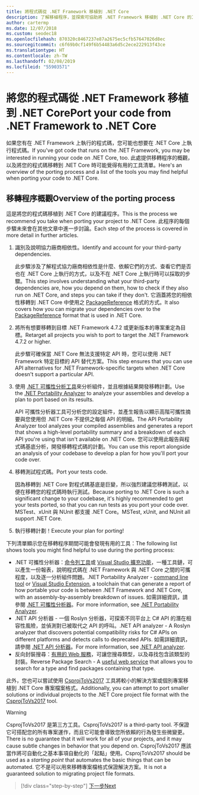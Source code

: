 ```yaml
---
title: 將程式碼從 .NET Framework 移植到 .NET Core
description: 了解移植程序，並探索可協助將 .NET Framework 移植到 .NET Core 的工具。
author: cartermp
ms.date: 12/07/2018
ms.custom: seodec18
ms.openlocfilehash: 870320c8467237e87a2675ec5cfb57647026d8ec
ms.sourcegitcommit: c6f69b0cf149f6b54483a6d5c2ece222913f43ce
ms.translationtype: HT
ms.contentlocale: zh-TW
ms.lasthandoff: 02/08/2019
ms.locfileid: "55903571"
---
```

# <a name="port-your-code-from-net-framework-to-net-core"></a><span data-ttu-id="d0f96-103">將您的程式碼從 .NET Framework 移植到 .NET Core</span><span class="sxs-lookup"><span data-stu-id="d0f96-103">Port your code from .NET Framework to .NET Core</span></span>

<span data-ttu-id="d0f96-104">如果您有在 .NET Framework 上執行的程式碼，您可能也想要在 .NET Core 上執行程式碼。</span><span class="sxs-lookup"><span data-stu-id="d0f96-104">If you've got code that runs on the .NET Framework, you may be interested in running your code on .NET Core, too.</span></span> <span data-ttu-id="d0f96-105">此處提供移轉程序的概觀，以及將您的程式碼移轉到 .NET Core 時可能覺得有用的工具清單。</span><span class="sxs-lookup"><span data-stu-id="d0f96-105">Here's an overview of the porting process and a list of the tools you may find helpful when porting your code to .NET Core.</span></span>

## <a name="overview-of-the-porting-process"></a><span data-ttu-id="d0f96-106">移轉程序概觀</span><span class="sxs-lookup"><span data-stu-id="d0f96-106">Overview of the porting process</span></span>

<span data-ttu-id="d0f96-107">這是將您的程式碼移植到 .NET Core 的建議程序。</span><span class="sxs-lookup"><span data-stu-id="d0f96-107">This is the process we recommend you take when porting your project to .NET Core.</span></span> <span data-ttu-id="d0f96-108">此程序的每個步驟未來會在其他文章中進一步討論。</span><span class="sxs-lookup"><span data-stu-id="d0f96-108">Each step of the process is covered in more detail in further articles.</span></span>

1. <span data-ttu-id="d0f96-109">識別及說明協力廠商相依性。</span><span class="sxs-lookup"><span data-stu-id="d0f96-109">Identify and account for your third-party dependencies.</span></span>

   <span data-ttu-id="d0f96-110">此步驟涉及了解程式協力廠商相依性是什麼、依賴它們的方式、查看它們是否也在 .NET Core 上執行的方式，以及不在 .NET Core 上執行時可以採取的步驟。</span><span class="sxs-lookup"><span data-stu-id="d0f96-110">This step involves understanding what your third-party dependencies are, how you depend on them, how to check if they also run on .NET Core, and steps you can take if they don't.</span></span> <span data-ttu-id="d0f96-111">它涵蓋將您的相依性移轉到 .NET Core 中使用之 [PackageReference](/nuget/consume-packages/package-references-in-project-files) 格式的方式。</span><span class="sxs-lookup"><span data-stu-id="d0f96-111">It also covers how you can migrate your dependencies over to the [PackageReference](/nuget/consume-packages/package-references-in-project-files) format that is used in .NET Core.</span></span>

2. <span data-ttu-id="d0f96-112">將所有想要移轉到目標 .NET Framework 4.7.2 或更新版本的專案重定為目標。</span><span class="sxs-lookup"><span data-stu-id="d0f96-112">Retarget all projects you wish to port to target the .NET Framework 4.7.2 or higher.</span></span>

   <span data-ttu-id="d0f96-113">此步驟可確保當 .NET Core 無法支援特定 API 時，您可以使用 .NET Framework 特定目標的 API 替代方案。</span><span class="sxs-lookup"><span data-stu-id="d0f96-113">This step ensures that you can use API alternatives for .NET Framework-specific targets when .NET Core doesn't support a particular API.</span></span>

3. <span data-ttu-id="d0f96-114">使用 [.NET 可攜性分析工具](../../standard/analyzers/portability-analyzer.md)來分析組件，並且根據結果開發移轉計劃。</span><span class="sxs-lookup"><span data-stu-id="d0f96-114">Use the [.NET Portability Analyzer](../../standard/analyzers/portability-analyzer.md) to analyze your assemblies and develop a plan to port based on its results.</span></span>

   <span data-ttu-id="d0f96-115">API 可攜性分析器工具可分析您的設定組件，並產生報告以顯示高階可攜性摘要與您使用但 .NET Core 不提供之每個 API 的明細。</span><span class="sxs-lookup"><span data-stu-id="d0f96-115">The API Portability Analyzer tool analyzes your compiled assemblies and generates a report that shows a high-level portability summary and a breakdown of each API you're using that isn't available on .NET Core.</span></span> <span data-ttu-id="d0f96-116">您可以使用此報告與程式碼基底分析，開發移轉程式碼的計劃。</span><span class="sxs-lookup"><span data-stu-id="d0f96-116">You can use this report alongside an analysis of your codebase to develop a plan for how you'll port your code over.</span></span>

4. <span data-ttu-id="d0f96-117">移轉測試程式碼。</span><span class="sxs-lookup"><span data-stu-id="d0f96-117">Port your tests code.</span></span>

   <span data-ttu-id="d0f96-118">因為移轉到 .NET Core 對程式碼基底是巨變，所以強烈建議您移轉測試，以便在移轉您的程式碼時執行測試。</span><span class="sxs-lookup"><span data-stu-id="d0f96-118">Because porting to .NET Core is such a significant change to your codebase, it's highly recommended to get your tests ported, so that you can run tests as you port your code over.</span></span> <span data-ttu-id="d0f96-119">MSTest、xUnit 與 NUnit 都支援 .NET Core。</span><span class="sxs-lookup"><span data-stu-id="d0f96-119">MSTest, xUnit, and NUnit all support .NET Core.</span></span>

5. <span data-ttu-id="d0f96-120">執行移轉計劃！</span><span class="sxs-lookup"><span data-stu-id="d0f96-120">Execute your plan for porting!</span></span>

<span data-ttu-id="d0f96-121">下列清單顯示您在移轉程序期間可能會發現有用的工具：</span><span class="sxs-lookup"><span data-stu-id="d0f96-121">The following list shows tools you might find helpful to use during the porting process:</span></span>

* <span data-ttu-id="d0f96-122">.NET 可攜性分析器：[命令列工具](https://github.com/Microsoft/dotnet-apiport/releases)或 [Visual Studio 擴充功能](https://marketplace.visualstudio.com/items?itemName=ConnieYau.NETPortabilityAnalyzer)，一種工具鏈，可以產生一份報表，說明程式碼在 .NET Framework 與 .NET Core 之間的可攜程度，以及逐一分析組件問題。</span><span class="sxs-lookup"><span data-stu-id="d0f96-122">.NET Portability Analyzer - [command line tool](https://github.com/Microsoft/dotnet-apiport/releases) or [Visual Studio Extension](https://marketplace.visualstudio.com/items?itemName=ConnieYau.NETPortabilityAnalyzer), a toolchain that can generate a report of how portable your code is between .NET Framework and .NET Core, with an assembly-by-assembly breakdown of issues.</span></span> <span data-ttu-id="d0f96-123">如需詳細資訊，請參閱 [.NET 可攜性分析器](../../standard/analyzers/portability-analyzer.md)。</span><span class="sxs-lookup"><span data-stu-id="d0f96-123">For more information, see [.NET Portability Analyzer](../../standard/analyzers/portability-analyzer.md).</span></span>
* <span data-ttu-id="d0f96-124">.NET API 分析器 - 一個 Roslyn 分析器，可探索不同平台上 C# API 的潛在相容性風險，並偵測對已被取代之 API 的呼叫。</span><span class="sxs-lookup"><span data-stu-id="d0f96-124">.NET API analyzer - A Roslyn analyzer that discovers potential compatibility risks for C# APIs on different platforms and detects calls to deprecated APIs.</span></span> <span data-ttu-id="d0f96-125">如需詳細資訊，請參閱 [.NET API 分析器](../../standard/analyzers/api-analyzer.md)。</span><span class="sxs-lookup"><span data-stu-id="d0f96-125">For more information, see [.NET API analyzer](../../standard/analyzers/api-analyzer.md).</span></span>
* <span data-ttu-id="d0f96-126">反向封裝搜尋：[有用的 Web 服務](https://packagesearch.azurewebsites.net)，可讓您搜尋類型，以及尋找包含該類型的封裝。</span><span class="sxs-lookup"><span data-stu-id="d0f96-126">Reverse Package Search - A [useful web service](https://packagesearch.azurewebsites.net) that allows you to search for a type and find packages containing that type.</span></span>

<span data-ttu-id="d0f96-127">此外，您也可以嘗試使用 [CsprojToVs2017](https://github.com/hvanbakel/CsprojToVs2017) 工具將較小的解決方案或個別專案移植到 .NET Core 專案檔案格式。</span><span class="sxs-lookup"><span data-stu-id="d0f96-127">Additionally, you can attempt to port smaller solutions or individual projects to the .NET Core project file format with the [CsprojToVs2017](https://github.com/hvanbakel/CsprojToVs2017) tool.</span></span>

> [!WARNING] 
> <span data-ttu-id="d0f96-128">CsprojToVs2017 是第三方工具。</span><span class="sxs-lookup"><span data-stu-id="d0f96-128">CsprojToVs2017 is a third-party tool.</span></span> <span data-ttu-id="d0f96-129">不保證它可搭配您的所有專案運作，而且它可能會導致您所依賴的行為發生些微變更。</span><span class="sxs-lookup"><span data-stu-id="d0f96-129">There is no guarantee that it will work for all of your projects, and it may cause subtle changes in behavior that you depend on.</span></span> <span data-ttu-id="d0f96-130">CsprojToVs2017 應該當作將可自動化之基本事項自動化的「起點」使用。</span><span class="sxs-lookup"><span data-stu-id="d0f96-130">CsprojToVs2017 should be used as a _starting point_ that automates the basic things that can be automated.</span></span> <span data-ttu-id="d0f96-131">它不是可以用來移轉專案檔格式保證解決方案。</span><span class="sxs-lookup"><span data-stu-id="d0f96-131">It is not a guaranteed solution to migrating project file formats.</span></span>

>[!div class="step-by-step"]
>[<span data-ttu-id="d0f96-132">下一步</span><span class="sxs-lookup"><span data-stu-id="d0f96-132">Next</span></span>](net-framework-tech-unavailable.md)
